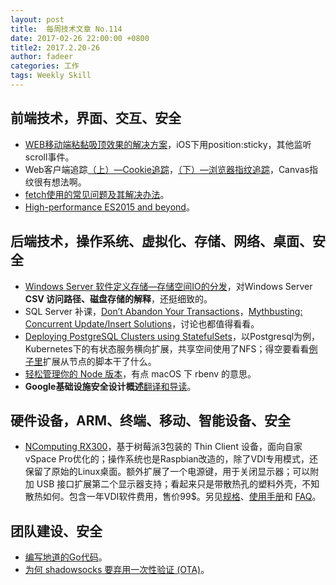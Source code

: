 ```yaml
---
layout: post
title:  每周技术文章 No.114
date: 2017-02-26 22:00:00 +0800
title2: 2017.2.20-26
author: fadeer
categories: 工作
tags: Weekly Skill
---
```


前端技术，界面、交互、安全
----
* [WEB移动端粘黏吸顶效果的解决方案](https://segmentfault.com/a/1190000008489692)，iOS下用position:sticky，其他监听scroll事件。
* Web客户端追踪[（上）—Cookie追踪](http://paper.seebug.org/227/)，[（下）—浏览器指纹追踪](http://paper.seebug.org/229/)，Canvas指纹很有想法啊。
* [fetch使用的常见问题及其解决办法](https://segmentfault.com/a/1190000008484070)。
* [High-performance ES2015 and beyond](https://v8project.blogspot.jp/2017/02/high-performance-es2015-and-beyond.html)。

后端技术，操作系统、虚拟化、存储、网络、桌面、安全
----
* [Windows Server 软件定义存储—存储空间IO的分发](http://ichbinleo.blog.51cto.com/11948851/1900880)，对Windows Server **CSV 访问路径、磁盘存储的解释**，还挺细致的。
* SQL Server 补课，[Don’t Abandon Your Transactions](http://michaeljswart.com/2015/10/dont-abandon-your-transactions/)，[Mythbusting: Concurrent Update/Insert Solutions](http://michaeljswart.com/2011/09/mythbusting-concurrent-updateinsert-solutions/)，讨论也都值得看看。
* [Deploying PostgreSQL Clusters using StatefulSets](http://blog.kubernetes.io/2017/02/postgresql-clusters-kubernetes-statefulsets.html)，以Postgresql为例，Kubernetes下的有状态服务横向扩展，共享空间使用了NFS；得空要看看[例子里](https://github.com/CrunchyData/crunchy-containers/tree/master/examples/kube/statefulset)扩展从节点的脚本干了什么。
* [轻松管理你的 Node 版本](https://www.h5jun.com/post/manage_node_with_n.html)，有点 macOS 下 rbenv 的意思。
* **Google基础设施安全设计概述**[翻译和导读](https://security.tencent.com/index.php/blog/msg/114)。

硬件设备，ARM、终端、移动、智能设备、安全
----
* [NComputing RX300](https://www.ncomputing.com/products/rxseries/)，基于树莓派3包装的 Thin Client 设备，面向自家vSpace Pro优化的；操作系统也是Raspbian改造的，除了VDI专用模式，还保留了原始的Linux桌面。额外扩展了一个电源键，用于关闭显示器；可以附加 USB 接口扩展第二个显示器支持；看起来只是带散热孔的塑料外壳，不知散热如何。包含一年VDI软件费用，售价99$。另见[规格](https://ncomputing.box.com/shared/static/rj90aks7gk03nobowns86skj5o8omtig.pdf)、[使用手册](https://ncomputing.box.com/shared/static/pmv6fbwlzdunh88fni5guoctm83lyqz7.pdf)和 [FAQ](https://ncomputing.box.com/shared/static/m1wdfsl6y5d71dfgf02assquooc2ow7z.pdf)。

团队建设、安全
----
* [编写地道的Go代码](http://colobu.com/2017/02/07/write-idiomatic-golang-codes/)。
* [为何 shadowsocks 要弃用一次性验证 (OTA)](https://blessing.studio/why-do-shadowsocks-deprecate-ota/)。


